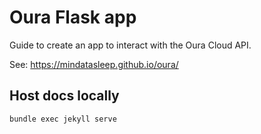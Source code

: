 # Oura Flask app

Guide to create an app to interact with the Oura Cloud API.

See: https://mindatasleep.github.io/oura/


## Host docs locally

```
bundle exec jekyll serve
```